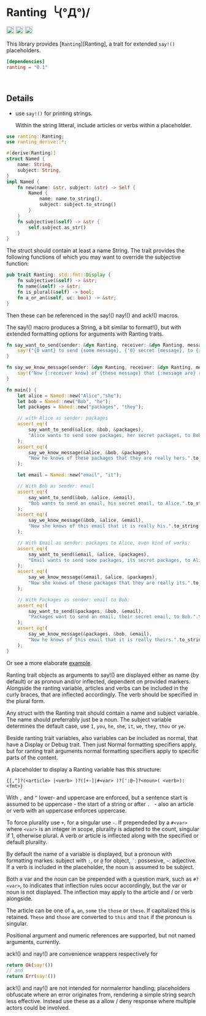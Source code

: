 Ranting&ensp;╰(°Д°)/
==========================

[<img alt="github" src="https://img.shields.io/badge/github-RoelKluin/ranting-8da0cb?style=for-the-badge&labelColor=555555&logo=github" height="20">](https://github.com/RoelKluin/ranting)
[<img alt="crates.io" src="https://img.shields.io/crates/v/ranting.svg?style=for-the-badge&color=fc8d62&logo=rust" height="20">](https://crates.io/crates/ranting)
[<img alt="docs.rs" src="https://img.shields.io/badge/docs.rs-ranting-66c2a5?style=for-the-badge&labelColor=555555&logo=docs.rs" height="20">](https://docs.rs/ranting/0.1.0/ranting/)

This library provides [`Ranting`][Ranting], a trait for extended `say!()` placeholders.

```toml
[dependencies]
ranting = "0.1"
```

<br>

## Details

- use `say!()` for printing strings.

  Within the string litteral, include articles or verbs within a placeholder.
```rust
use ranting::Ranting;
use ranting_derive::*;

#[derive(Ranting)]
struct Named {
    name: String,
    subject: String,
}
impl Named {
    fn new(name: &str, subject: &str) -> Self {
        Named {
            name: name.to_string(),
            subject: subject.to_string()
        }
    }
    fn subjective(&self) -> &str {
        self.subject.as_str()
    }
}
```
The struct should contain at least a name String. The trait provides the following
functions of which you may want to override the subjective function:

```rust
pub trait Ranting: std::fmt::Display {
    fn subjective(&self) -> &str;
    fn name(&self) -> &str;
    fn is_plural(&self) -> bool;
    fn a_or_an(&self, uc: bool) -> &str;
}
```
Then these can be referenced in the say!() nay!() and ack!() macros.

The say!() macro produces a String, a bit similar to format!(), but with extended
formatting options for arguments with Ranting traits.

```rust
fn say_want_to_send(sender: &dyn Ranting, receiver: &dyn Ranting, message: &dyn Ranting) -> String {
    say!("{0 want} to send {some message}, {'0} secret {message}, to {receiver}.", sender)
}

fn say_we_know_message(sender: &dyn Ranting, receiver: &dyn Ranting, message: &dyn Ranting) -> String {
    say!("Now {:receiver know} of {these message} that {:message are} really {~sender}.")
}

fn main() {
    let alice = Named::new("Alice","she");
    let bob = Named::new("Bob", "he");
    let packages = Named::new("packages", "they");

    // with Alice as sender: packages
    assert_eq!(
        say_want_to_send(&alice, &bob, &packages),
        "Alice wants to send some packages, her secret packages, to Bob.".to_string()
    );
    assert_eq!(
        say_we_know_message(&alice, &bob, &packages),
        "Now he knows of these packages that they are really hers.".to_string()
    );

    let email = Named::new("email", "it");

    // With Bob as sender: email
    assert_eq!(
        say_want_to_send(&bob, &alice, &email),
        "Bob wants to send an email, his secret email, to Alice.".to_string()
    );
    assert_eq!(
        say_we_know_message(&bob, &alice, &email),
        "Now she knows of this email that it is really his.".to_string()
    );

    // With Email as sender: packages to Alice, even kind of works:
    assert_eq!(
        say_want_to_send(&email, &alice, &packages),
        "Email wants to send some packages, its secret packages, to Alice.".to_string()
    );
    assert_eq!(
        say_we_know_message(&email, &alice, &packages),
        "Now she knows of these packages that they are really its.".to_string()
    );

    // With Packages as sender: email to Bob:
    assert_eq!(
        say_want_to_send(&packages, &bob, &email),
        "Packages want to send an email, their secret email, to Bob.".to_string()
    );
    assert_eq!(
        say_we_know_message(&packages, &bob, &email),
        "Now he knows of this email that it is really theirs.".to_string()
    );
}
```
Or see a more elaborate [example](tests/ranting/male_female_and_object.rs).

Ranting trait objects as arguments to say!() are displayed either as name (by default)
or as pronoun and/or inflected, dependent on provided markers. Alongside the ranting
variable, articles and verbs can be included in the curly braces, that are inflected
accordingly. The verb should be specified in the plural form.

Any struct with the Ranting trait should contain a name and subject variable. The name
should preferrably just be a noun. The subject variable determines the default case,
use `I`, `you`, `he`, `she`, `it`, `we`, `they`, `thou` or `ye`.

Beside ranting trait variables, also variables can be included as normal, that have a
Display or Debug trait. Then just Normal formatting specifiers apply, but for ranting
trait arguments normal formatting specifiers apply to specific parts of the content.

A placeholder to display a Ranting variable has this structure:

`{[,^]?(<article> |<verb> )?([+-]|#<var> )?[':@~]?<noun>( <verb>):<fmt>}`

With `,` and `^` lower- and uppercase are enforced, but a sentence start is assumed
to be uppercase - the start of a string or after `. ` - also an article or verb with
an uppercase enforces uppercase.

To force plurality use `+`, for a singular use `-`. If prependeded by a `#<var>` where
`<var>` is an integer in scope, plurality is adapted to the count, singular if 1,
otherwise plural. A verb or article is inflected along with the specified or default
plurality.

By default the name of a variable is displayed, but a pronoun with formatting markes:
subject with `:`, or `@` for object, `` ` ``: possesive, `~`: adjective. If a verb is
included in the placeholder, the noun is assumed to be subject.

Both a var and the noun can be prepended with a question mark, such as `#?<var>`,
to indicates that inflection rules occur accordingly, but the var or noun is not
displayed. The inflection may apply to the article and / or verb alongside.

The article can be one of `a`, `an`, `some` `the` `those` or `these`. If capitalized
this is retained. `These` and `those` are converted to `this` and `that` if the
pronoun is singular.

Positional argument and numeric references are supported, but not named arguments,
currently.

ack!() and nay!() are convenience wrappers respectively for 

```rust
return Ok(say!())
// and
return Err(say!())
```

ack!() and nay!() are not intended for normalerror handling; placeholders obfuscate
where an error originates from, rendering a simple string search less effective.
Instead use these as a allow / deny response where multiple actors could be involved.
